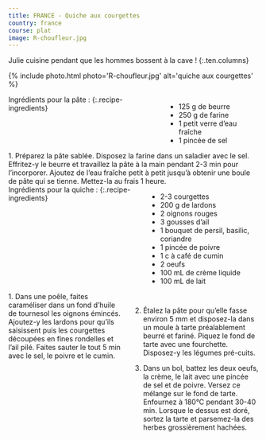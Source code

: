 ```yaml
---
title: FRANCE - Quiche aux courgettes
country: france
course: plat
image: R-choufleur.jpg
---
```


Julie cuisine pendant que les hommes bossent à la cave !
{:.ten.columns}
<!--fin extrait-->

{% include photo.html photo='R-choufleur.jpg' alt='quiche aux courgettes' %}

<div class="four columns" markdown="1">
Ingrédients pour la pâte :
{:.recipe-ingredients}

- 125 g de beurre
- 250 g de farine
- 1 petit verre d’eau fraîche
- 1 pincée de sel
</div>


<div class="ten columns" markdown="1">
1. Préparez la pâte sablée. Disposez la farine dans un saladier avec le sel. Effritez-y le beurre et travaillez la pâte à la main pendant 2-3 min pour l’incorporer. Ajoutez de l’eau fraîche petit à petit jusqu’à obtenir une boule de pâte qui se tienne. Mettez-la au frais 1 heure.
</div>

<div class="sixteen columns"></div>

<div class="four columns" markdown="1">
Ingrédients pour la quiche :
{:.recipe-ingredients}

- 2-3 courgettes
- 200 g de lardons
- 2 oignons rouges
- 3 gousses d’ail
- 1 bouquet de persil, basilic, coriandre
- 1 pincée de poivre
- 1 c à café de cumin
- 2 oeufs
- 100 mL de crème liquide
- 100 mL de lait
</div>

<div class="ten columns" markdown="1">
1. Dans une poêle, faites caraméliser dans un fond d’huile de tournesol les oignons émincés. Ajoutez-y les lardons pour qu’ils saisissent puis les courgettes découpées en fines rondelles et l’ail pilé. Faites sauter le tout 5 min avec le sel, le poivre et le cumin.

2. Étalez la pâte pour qu’elle fasse environ 5 mm et disposez-la dans un moule à tarte préalablement beurré et fariné. Piquez le fond de tarte avec une fourchette. Disposez-y les légumes pré-cuits.

3. Dans un bol, battez les deux oeufs, la crème, le lait avec une pincée de sel et de poivre. Versez ce mélange sur le fond de tarte. Enfournez à 180°C pendant 30-40 min. Lorsque le dessus est doré, sortez la tarte et parsemez-la des herbes grossièrement hachées.
</div>
